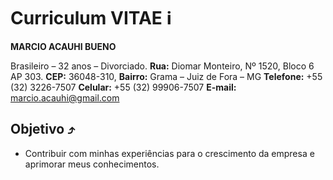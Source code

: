 # Curriculum VITAE ℹ️
**MARCIO ACAUHI BUENO**                                                                                   

Brasileiro – 32 anos – Divorciado.
**Rua:** Diomar Monteiro, Nº 1520, Bloco 6 AP 303.
**CEP:** 36048-310, **Bairro:** Grama – Juiz de Fora – MG
**Telefone:** +55 (32) 3226-7507 **Celular:** +55 (32) 99906-7507
**E-mail:** marcio.acauhi@gmail.com



## Objetivo ⤴️
 - Contribuir com minhas experiências para o crescimento da empresa e aprimorar meus conhecimentos.                                  
